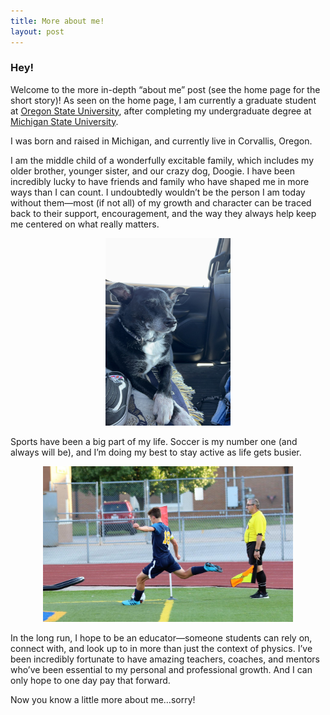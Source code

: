 ```yaml
---
title: More about me!
layout: post
---
```


### Hey!


Welcome to the more in-depth “about me” post (see the home page for the short story)!
As seen on the home page, I am currently a graduate student at [Oregon State University](https://physics.oregonstate.edu/), after completing my undergraduate degree at 
[Michigan State University](https://pa.msu.edu/). 


I was born and raised in Michigan, and currently live in Corvallis, Oregon. 


I am the middle child of a wonderfully excitable family, which includes my older brother, younger sister, and our crazy dog, Doogie. I have been incredibly lucky to have friends and family who have shaped me in more ways than I can count. I undoubtedly wouldn’t be the person I am today without them—most (if not all) of my growth and character can be traced back to their support, encouragement, and the way they always help keep me centered on what really matters.

<center>
  <img src="/assets/images/doogie.JPG" alt="Doogie" style="width: 200px; height: 300px" />
</center>


Sports have been a big part of my life. Soccer is my number one (and always will be), 
and I’m doing my best to stay active as life gets busier.

<center>
  <img src="/assets/images/me_playing_soccer.JPG" alt="Me taking a corner kick" style="width: 400px;" />
</center>


In the long run, I hope to be an educator—someone students can rely on, connect with, and look up to in more than just the context of physics. 
I’ve been incredibly fortunate to have amazing teachers, coaches, and mentors who’ve been essential to my personal and professional growth. 
And I can only hope to one day pay that forward.


Now you know a little more about me…sorry!

